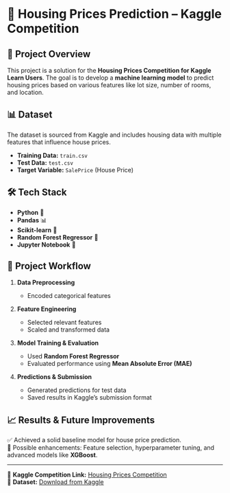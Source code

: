 # **🏡 Housing Prices Prediction – Kaggle Competition**  

## **📌 Project Overview**  
This project is a solution for the **Housing Prices Competition for Kaggle Learn Users**. The goal is to develop a **machine learning model** to predict housing prices based on various features like lot size, number of rooms, and location.  

## **📊 Dataset**  
The dataset is sourced from Kaggle and includes housing data with multiple features that influence house prices.  

- **Training Data:** `train.csv`  
- **Test Data:** `test.csv`  
- **Target Variable:** `SalePrice` (House Price)  

## **🛠️ Tech Stack**  
- **Python** 🐍  
- **Pandas** 📊  
- **Scikit-learn** 🤖  
- **Random Forest Regressor** 🌲  
- **Jupyter Notebook** 📓  

## **🚀 Project Workflow**  
1. **Data Preprocessing**  
   - Encoded categorical features  

2. **Feature Engineering**  
   - Selected relevant features  
   - Scaled and transformed data  

3. **Model Training & Evaluation**  
   - Used **Random Forest Regressor**  
   - Evaluated performance using **Mean Absolute Error (MAE)**  

4. **Predictions & Submission**  
   - Generated predictions for test data  
   - Saved results in Kaggle’s submission format  

## **📈 Results & Future Improvements**  
✅ Achieved a solid baseline model for house price prediction.  
🔹 Possible enhancements: Feature selection, hyperparameter tuning, and advanced models like **XGBoost**.  

---

🔗 **Kaggle Competition Link:** [Housing Prices Competition](https://www.kaggle.com/c/home-data-for-ml-course)  
📂 **Dataset:** [Download from Kaggle](https://www.kaggle.com/c/home-data-for-ml-course/data)  
